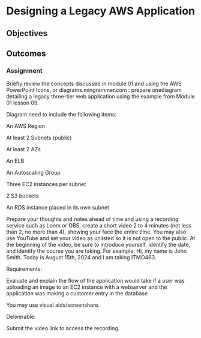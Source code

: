 # Designing a Legacy AWS Application

## Objectives

## Outcomes

### Assignment

Briefly review the concepts discussed in module 01 and using the 
AWS PowerPoint Icons,
 or 
diagrams.mingrammer.com
: prepare onediagram detailing a legacy three-tier web application using the example from Module 01 lesson 09.

Diagram need to include the following items:

An AWS Region

At least 2 Subnets (public)

At least 2 AZs

An ELB

An Autoscaling Group

Three EC2 instances per subnet

2 S3 buckets

An RDS instance placed in its own subnet

Prepare your thoughts and notes ahead of time and using a recording service such as Loom or OBS, create a short video 2 to 4 minutes (not less than 2, no more than 4), showing your face the entire time. You may also use YouTube and set your video as unlisted so it is not open to the public. At the beginning of the video, be sure to introduce yourself, identify the date, and identify the course you are taking. For example: Hi, my name is John Smith. Today is August 15th, 2024 and I am taking ITMO463. 

Requirements:

Evaluate and explain the flow of the application would take if a user was uploading an image to an EC2 instance with a webserver and the application was making a customer entry in the database

You may use visual aids/screenshare.

Deliverable:

Submit the video link to access the recording.